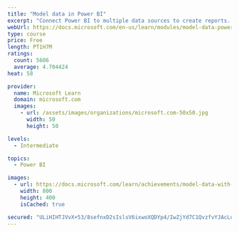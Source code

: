 ```yaml
---
title: "Model data in Power BI"
excerpt: "Connect Power BI to multiple data sources to create reports. Define the relationship between your data sources."
webUrl: https://docs.microsoft.com/en-us/learn/modules/model-data-power-bi/
type: course
price: Free
length: PT1H7M
ratings:
  count: 5606
  average: 4.704424
heat: 58

provider:
  name: Microsoft Learn
  domain: microsoft.com
  images:
    - url: /assets/images/organizations/microsoft.com-50x50.jpg
      width: 50
      height: 50

levels:
  - Intermediate

topics:
  - Power BI

images:
  - url: https://docs.microsoft.com/learn/achievements/model-data-with-power-bi-desktop-social.png
    width: 800
    height: 400
    isCached: true

secured: "ULiHIHTJVvX+53/8sefnxD2sIslsV6ixwoXQDYp4/IwZjYd7C1QvzfvYJAcLuu75jW2fWfuMnXmNCgwf8iog6Tfdae8He89RC0rX+KT4mGGn9rJypRKfyG1MJR2jHC9ckonbpqtRPfLmdIlqU4xLtBMUmTxibU63OtVeLYVj7zjp3j5htdMojwd6EtKe9EXQ/QhP+RbrfT+XkUjvH3np/tCzpVcw7UUeYU6lXhw/oh5hR0oHMQokVUbJIIwekM8RW8jMehd5F9ejBvTeCjLhTlePu/RkLrD4crd1cSy0L/M1a0MzLA/YK6bPp7EJBFRk+C+W9Mpx76C1AMFipkYzq3t8p2C3LWm3dZId7o+7Uo4nWv9W3/XvkMHbsURdgJDvW2dtvk+OG6BZ++mFwK7Sx9UYuZWa2ICP23k1T9TRbXw=;kfhtsvK4oFIxxuI6Wi5AgQ=="
---
```


